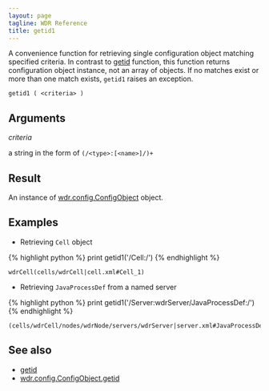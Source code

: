 ```yaml
---
layout: page
tagline: WDR Reference
title: getid1
---
```


A convenience function for retrieving single configuration object matching specified criteria. In contrast to [getid](wdr.config.getid.html) function, this function returns configuration object instance, not an array of objects. If no matches exist or more than one match exists, `getid1` raises an exception.

    getid1 ( <criteria> )

## Arguments

_criteria_

a string in the form of `(/<type>:[<name>]/)+`

## Result

An instance of [wdr.config.ConfigObject](wdr.config.ConfigObject.class.html) object.

## Examples

* Retrieving `Cell` object

{% highlight python %}
print getid1('/Cell:/')
{% endhighlight %}

    wdrCell(cells/wdrCell|cell.xml#Cell_1)

* Retrieving `JavaProcessDef` from a named server

{% highlight python %}
print getid1('/Server:wdrServer/JavaProcessDef:/')
{% endhighlight %}

    (cells/wdrCell/nodes/wdrNode/servers/wdrServer|server.xml#JavaProcessDef_1335359012301)

## See also

* [getid](wdr.config.getid.html)
* [wdr.config.ConfigObject.getid](wdr.config.ConfigObject.getid.html)
